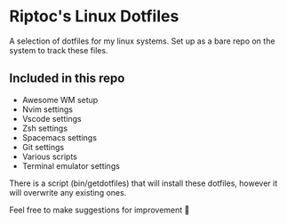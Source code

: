 # Riptoc's Linux Dotfiles

A selection of dotfiles for my linux systems.
Set up as a bare repo on the system to track these files.

## Included in this repo
+ Awesome WM setup
+ Nvim settings
+ Vscode settings
+ Zsh settings
+ Spacemacs settings
+ Git settings
+ Various scripts
+ Terminal emulator settings

There is a script (bin/getdotfiles) that will install these dotfiles, however
it will overwrite any existing ones.

Feel free to make suggestions for improvement 🙂
